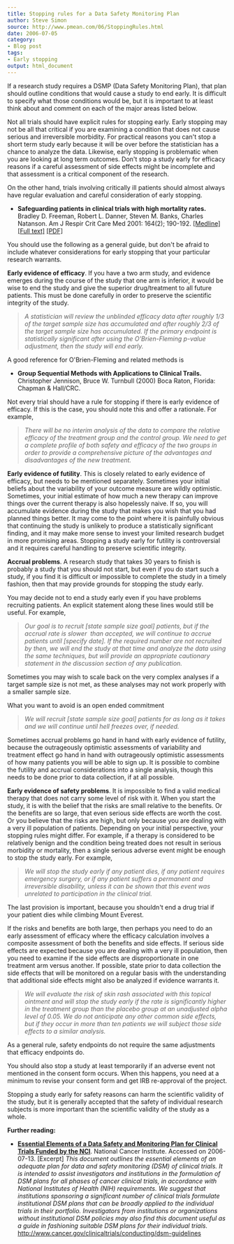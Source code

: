 ```yaml
---
title: Stopping rules for a Data Safety Monitoring Plan
author: Steve Simon
source: http://www.pmean.com/06/StoppingRules.html
date: 2006-07-05
category:
- Blog post
tags:
- Early stopping
output: html_document
---
```

If a research study requires a DSMP (Data Safety Monitoring Plan), that
plan should outline conditions that would cause a study to end early. It
is difficult to specify what those conditions would be, but it is
important to at least think about and comment on each of the major areas
listed below.

Not all trials should have explicit rules for stopping early. Early
stopping may not be all that critical if you are examining a condition
that does not cause serious and irreversible morbidity. For practical
reasons you can\'t stop a short term study early because it will be over
before the statistician has a chance to analyze the data. Likewise,
early stopping is problematic when you are looking at long term
outcomes. Don\'t stop a study early for efficacy reasons if a careful
assessment of side effects might be incomplete and that assessment is a
critical component of the research.

On the other hand, trials involving critically ill patients should
almost always have regular evaluation and careful consideration of early
stopping.

-   **Safeguarding patients in clinical trials with high mortality
    rates.** Bradley D. Freeman, Robert L. Danner, Steven M. Banks,
    Charles Natanson. Am J Respir Crit Care Med 2001: 164(2); 190-192.
    [\[Medline\]](http://www.ncbi.nlm.nih.gov/entrez/query.fcgi?cmd=Retrieve&db=PubMed&list_uids=11463585&dopt=Abstract)
    [\[Full
    text\]](http://ajrccm.atsjournals.org/cgi/content/full/164/2/190)
    [\[PDF\]](http://ajrccm.atsjournals.org/cgi/reprint/164/2/190.pdf)

You should use the following as a general guide, but don\'t be afraid to
include whatever considerations for early stopping that your particular
research warrants.

**Early evidence of efficacy**. If you have a two arm study, and
evidence emerges during the course of the study that one arm is
inferior, it would be wise to end the study and give the superior
drug/treatment to all future patients. This must be done carefully in
order to preserve the scientific integrity of the study.

> *A statistician will review the unblinded efficacy data after roughly
> 1/3 of the target sample size has accumulated and after roughly 2/3 of
> the target sample size has accumulated. If the primary endpoint is
> statistically significant after using the O\'Brien-Fleming p-value
> adjustment, then the study will end early.*

A good reference for O\'Brien-Fleming and related methods is

-   **Group Sequential Methods with Applications to Clinical Trails.**
    Christopher Jennison, Bruce W. Turnbull (2000) Boca Raton, Florida:
    Chapman & Hall/CRC.

Not every trial should have a rule for stopping if there is early
evidence of efficacy. If this is the case, you should note this and
offer a rationale. For example,

> *There will be no interim analysis of the data to compare the relative
> efficacy of the treatment group and the control group. We need to get
> a complete profile of both safety and efficacy of the two groups in
> order to provide a comprehensive picture of the advantages and
> disadvantages of the new treatment.*

**Early evidence of futility**. This is closely related to early
evidence of efficacy, but needs to be mentioned separately. Sometimes
your initial beliefs about the variability of your outcome measure are
wildly optimistic. Sometimes, your initial estimate of how much a new
therapy can improve things over the current therapy is also hopelessly
naive. If so, you will accumulate evidence during the study that makes
you wish that you had planned things better. It may come to the point
where it is painfully obvious that continuing the study is unlikely to
produce a statistically significant finding, and it may make more sense
to invest your limited research budget in more promising areas. Stopping
a study early for futility is controversial and it requires careful
handling to preserve scientific integrity.

**Accrual problems**. A research study that takes 30 years to finish is
probably a study that you should not start, but even if you do start
such a study, if you find it is difficult or impossible to complete the
study in a timely fashion, then that may provide grounds for stopping
the study early.

You may decide not to end a study early even if you have problems
recruiting patients. An explicit statement along these lines would still
be useful. For example,

> *Our goal is to recruit \[state sample size goal\] patients, but if
> the accrual rate is slower  than accepted, we will continue to accrue
> patients until \[specify date\]. If the required number are not
> recruited by then, we will end the study at that time and analyze the
> data using the same techniques, but will provide an appropriate
> cautionary statement in the discussion section of any publication.*

Sometimes you may wish to scale back on the very complex analyses if a
target sample size is not met, as these analyses may not work properly
with a smaller sample size.

What you want to avoid is an open ended commitment

> *We will recruit \[state sample size goal\] patients for as long as it
> takes and we will continue until hell freezes over, if needed.*

Sometimes accrual problems go hand in hand with early evidence of
futility, because the outrageously optimistic assessments of variability
and treatment effect go hand in hand with outrageously optimistic
assessments of how many patients you will be able to sign up. It is
possible to combine the futility and accrual considerations into a
single analysis, though this needs to be done prior to data collection,
if at all possible.

**Early evidence of safety problems**. It is impossible to find a valid
medical therapy that does not carry some level of risk with it. When you
start the study, it is with the belief that the risks are small relative
to the benefits. Or the benefits are so large, that even serious side
effects are worth the cost. Or you believe that the risks are high, but
only because you are dealing with a very ill population of patients.
Depending on your initial perspective, your stopping rules might differ.
For example, if a therapy is considered to be relatively benign and the
condition being treated does not result in serious morbidity or
mortality, then a single serious adverse event might be enough to stop
the study early. For example,

> *We will stop the study early if any patient dies, if any patient
> requires emergency surgery, or if any patient suffers a permanent and
> irreversible disability, unless it can be shown that this event was
> unrelated to participation in the clinical trial.*

The last provision is important, because you shouldn\'t end a drug trial
if your patient dies while climbing Mount Everest.

If the risks and benefits are both large, then perhaps you need to do an
early assessment of efficacy where the efficacy calculation involves a
composite assessment of both the benefits and side effects. If serious
side effects are expected because you are dealing with a very ill
population, then you need to examine if the side effects are
disproportionate in one treatment arm versus another. If possible, state
prior to data collection the side effects that will be monitored on a
regular basis with the understanding that additional side effects might
also be analyzed if evidence warrants it.

> *We will evaluate the risk of skin rash associated with this topical
> ointment and will stop the study early if the rate is significantly
> higher in the treatment group than the placebo group at an unadjusted
> alpha level of 0.05. We do not anticipate any other common side
> effects, but if they occur in more than ten patients we will subject
> those side effects to a similar analysis.*

As a general rule, safety endpoints do not require the same adjustments
that efficacy endpoints do.

You should also stop a study at least temporarily if an adverse event
not mentioned in the consent form occurs. When this happens, you need at
a minimum to revise your consent form and get IRB re-approval of the
project.

Stopping a study early for safety reasons can harm the scientific
validity of the study, but it is generally accepted that the safety of
individual research subjects is more important than the scientific
validity of the study as a whole.

**Further reading:**

-   **[Essential Elements of a Data Safety and Monitoring Plan for
    Clinical Trials Funded by the
    NCI](http://http://www.cancer.gov/clinicaltrials/conducting/dsm-guidelines)**.
    National Cancer Institute. Accessed on 2006-07-13. \[Excerpt\] *This
    document outlines the essential elements of an adequate plan for
    data and safety monitoring (DSM) of clinical trials. It is intended
    to assist investigators and institutions in the formulation of DSM
    plans for all phases of cancer clinical trials, in accordance with
    National Institutes of Health (NIH) requirements. We suggest that
    institutions sponsoring a significant number of clinical trials
    formulate institutional DSM plans that can be broadly applied to the
    individual trials in their portfolio. Investigators from
    institutions or organizations without institutional DSM policies may
    also find this document useful as a guide in fashioning suitable DSM
    plans for their individual trials.*
    http://www.cancer.gov/clinicaltrials/conducting/dsm-guidelines

